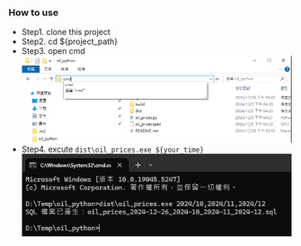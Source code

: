 ### How to use
- Step1. clone this project
- Step2. cd ${project_path}
- Step3. open cmd ![alt text](./asset/image.png)
- Step4. excute `dist\oil_prices.exe ${your_time}` ![alt text](./asset/image-1.png)